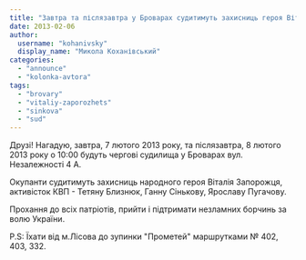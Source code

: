 ```yaml
---
title: "Завтра та післязавтра у Броварах судитимуть захисниць героя Віталія Запорожця"
date: 2013-02-06
author: 
  username: "kohanivsky"
  display_name: "Микола Коханівський"
categories: 
  - "announce"
  - "kolonka-avtora"
tags: 
  - "brovary"
  - "vitaliy-zaporozhets"
  - "sinkova"
  - "sud"
---
```


Друзі! Нагадую, завтра, 7 лютого 2013 року, та післязавтра, 8 лютого 2013 року о 10:00 будуть чергові судилища у Броварах вул. Незалежності 4 А.

Окупанти судитимуть захисниць народного героя Віталія Запорожця, активісток КВП - Тетяну Близнюк, Ганну Сінькову, Ярославу Пугачову.

Прохання до всіх патріотів, прийти і підтримати незламних борчинь за волю України.

P.S: Їхати від м.Лісова до зупинки "Прометей" маршрутками № 402, 403, 332.
